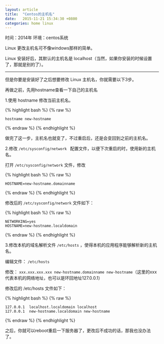 ```yaml
---
layout: article
title:  "Centos的主机名"
date:   2015-11-21 15:34:30 +0800
categories: home linux
---
```



时间：2014年
环境：centos系统


Linux 更改主机名可不像windows那样的简单。

Linux 安装好后，其默认的主机名是 localhost（当然，如果你安装的时候设置了，那就是别的了）。


----------

但是你要是安装好了之后想要修改 Linux 主机名，你就需要以下3步。

再做之前，先用hostname查看一下自己的主机名

1.使用 hostname 修改当前主机名。
 
{% highlight bash %}
{% raw %}

	hostname new-hostname

{% endraw %}
{% endhighlight %}

做完了这一步，主机名也就变了，不过重启后，还是会变回到之前的主机名。

2.修改 `/etc/sysconfig/network ` 配置文件，以便下次重启的时，使用新的主机名。

打开 `/etc/sysconfig/network` 文件，修改

{% highlight bash %}
{% raw %}

	HOSTNAME=new-hostname.domainname

{% endraw %}
{% endhighlight %}

修改后的 `/etc/sysconfig/network` 文件如下：

{% highlight bash %}
{% raw %}

	NETWORKING=yes
	HOSTNAME=new-hostname.localdomain

{% endraw %}
{% endhighlight %}

3.修改本机的域名解析文件 `/etc/hosts` ，使得本机的应用程序能够解析新的主机名。

编辑文件： `/etc/hosts`

修改： `xxx.xxx.xxx.xxx new-hostname.domainname new-hostname`（这里的xxx代表本机的网络地址，也可以是环回地址127.0.0.1）

修改后的 /etc/hosts 文件如下：

{% highlight bash %}
{% raw %}

	127.0.0.1  localhost.localdomain localhost
	127.0.0.1  new-hostname.localdomain new-hostname

{% endraw %}
{% endhighlight %}

之后，你就可以reboot重启一下服务器了，更改后不成功的话，那我也没办法了。
